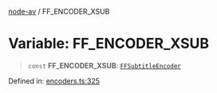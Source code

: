 [node-av](../globals.md) / FF\_ENCODER\_XSUB

# Variable: FF\_ENCODER\_XSUB

> `const` **FF\_ENCODER\_XSUB**: [`FFSubtitleEncoder`](../type-aliases/FFSubtitleEncoder.md)

Defined in: [encoders.ts:325](https://github.com/seydx/av/blob/f8631fc881b394300b1479f511d55cf1c370a87f/src/constants/encoders.ts#L325)
